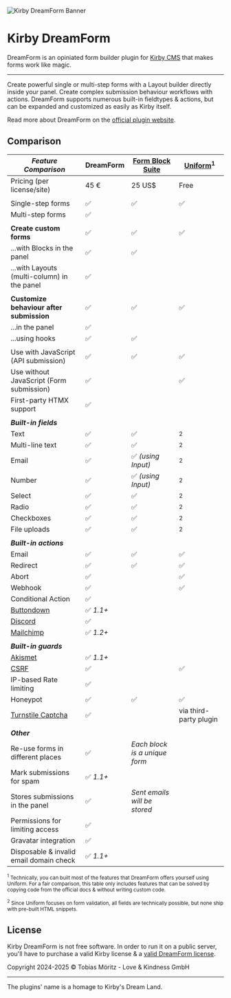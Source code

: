 ![Kirby DreamForm Banner](.github/banner.png)

# Kirby DreamForm

DreamForm is an opiniated form builder plugin for [Kirby CMS](https://getkirby.com/) that makes forms work like magic.

---

Create powerful single or multi-step forms with a Layout builder directly inside your panel. Create complex submission behaviour workflows with actions. DreamForm supports numerous built-in fieldtypes & actions, but can be expanded and customized as easily as Kirby itself.

Read more about DreamForm on the [official plugin website](https://plugins.andkindness.com/dreamform).

## Comparison

| _Feature Comparison_                                            | DreamForm | [Form Block Suite](https://git.new/k/form-block-suite) | [Uniform](https://git.new/k/uniform)<sup>1</sup> |
| --------------------------------------------------------------- | --------- | ------------------------------------------------------ | ------------------------------------------------ |
| Pricing (per license/site)                                      | 45 €      | 25 US$                                                 | Free                                             |
|                                                                 |           |                                                        |                                                  |
| Single-step forms                                               | ✅        | ✅                                                     | ✅                                               |
| Multi-step forms                                                | ✅        |                                                        |                                                  |
|                                                                 |           |                                                        |                                                  |
| **Create custom forms**                                         | ✅        | ✅                                                     | ✅                                               |
| ...with Blocks in the panel                                     | ✅        | ✅                                                     |                                                  |
| ...with Layouts (multi-column) in the panel                     | ✅        |                                                        |                                                  |
|                                                                 |           |                                                        |                                                  |
| **Customize behaviour after submission**                        | ✅        | ✅                                                     | ✅                                               |
| ...in the panel                                                 | ✅        |                                                        |                                                  |
| ...using hooks                                                  | ✅        | ✅                                                     |                                                  |
|                                                                 |           |                                                        |                                                  |
| Use with JavaScript (API submission)                            | ✅        | ✅                                                     | ✅                                               |
| Use without JavaScript (Form submission)                        | ✅        |                                                        | ✅                                               |
| First-party HTMX support                                        | ✅        |                                                        |                                                  |
|                                                                 |           |                                                        |                                                  |
| **_Built-in fields_**                                           |           |                                                        |                                                  |
| Text                                                            | ✅        | ✅                                                     | <sup>2</sup>                                     |
| Multi-line text                                                 | ✅        | ✅                                                     | <sup>2</sup>                                     |
| Email                                                           | ✅        | ✅ _(using Input)_                                     | <sup>2</sup>                                     |
| Number                                                          | ✅        | ✅ _(using Input)_                                     | <sup>2</sup>                                     |
| Select                                                          | ✅        | ✅                                                     | <sup>2</sup>                                     |
| Radio                                                           | ✅        | ✅                                                     | <sup>2</sup>                                     |
| Checkboxes                                                      | ✅        | ✅                                                     | <sup>2</sup>                                     |
| File uploads                                                    | ✅        | ✅                                                     | <sup>2</sup>                                     |
|                                                                 |           |                                                        |                                                  |
| **_Built-in actions_**                                          |           |                                                        |                                                  |
| Email                                                           | ✅        | ✅                                                     | ✅                                               |
| Redirect                                                        | ✅        | ✅                                                     | ✅                                               |
| Abort                                                           | ✅        |                                                        | ✅                                               |
| Webhook                                                         | ✅        |                                                        | ✅                                               |
| Conditional Action                                              | ✅        |                                                        |                                                  |
| [Buttondown](https://buttondown.email/)                         | ✅ _1.1+_ |                                                        |                                                  |
| [Discord](https://discord.com)                                  | ✅        |                                                        |                                                  |
| [Mailchimp](https://mailchimp.com/)                             | ✅ _1.2+_ |                                                        |                                                  |
|                                                                 |           |                                                        |                                                  |
| **_Built-in guards_**                                           |           |                                                        |                                                  |
| [Akismet](https://akismet.com/)                                 | ✅ _1.1+_ |                                                        |                                                  |
| [CSRF](https://owasp.org/www-community/attacks/csrf)            | ✅        |                                                        | ✅                                               |
| IP-based Rate limiting                                          | ✅        |                                                        |                                                  |
| Honeypot                                                        | ✅        | ✅                                                     | ✅                                               |
| [Turnstile Captcha](https://cloudflare.com/products/turnstile/) | ✅        |                                                        | via third-party plugin                           |
|                                                                 |           |                                                        |                                                  |
| **_Other_**                                                     |           |                                                        |                                                  |
| Re-use forms in different places                                | ✅        | _Each block is a unique form_                          |                                                  |
| Mark submissions for spam                                       | ✅ _1.1+_ |                                                        |                                                  |
| Stores submissions in the panel                                 | ✅        | _Sent emails will be stored_                           |                                                  |
| Permissions for limiting access                                 | ✅        |                                                        |                                                  |
| Gravatar integration                                            | ✅        |                                                        |                                                  |
| Disposable & invalid email domain check                         | ✅ _1.1+_ |                                                        |                                                  |

<small id="1"><sup>1</sup> Technically, you can built most of the features that DreamForm offers yourself using Uniform. For a fair comparison, this table only includes features that can be solved by copying code from the official docs & without writing custom code. </small>

<small id="2"><sup>2</sup> Since Uniform focuses on form validation, all fields are technically possible, but none ship with pre-built HTML snippets. </small>

## License

Kirby DreamForm is not free software. In order to run it on a public server, you'll have to purchase a valid Kirby license & a [valid DreamForm license](https://plugins.andkindness.com/dreamform/pricing).

Copyright 2024-2025 © Tobias Möritz - Love & Kindness GmbH

---

The plugins' name is a homage to Kirby's Dream Land.
